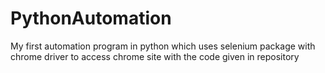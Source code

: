 # PythonAutomation
My first automation program in python which uses selenium package with chrome driver to access chrome site with the code given in repository
